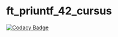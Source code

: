 # ft_priuntf_42_cursus

[![Codacy Badge](https://app.codacy.com/project/badge/Grade/ef137d4d3b324b9fb907ba5a8e0a788c)](https://www.codacy.com/manual/eelaazmi/ft_printf_42_cursus?utm_source=github.com&amp;utm_medium=referral&amp;utm_content=Alcheemiist/ft_printf_42_cursus&amp;utm_campaign=Badge_Grade)
